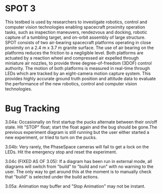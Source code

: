 # SPOT 3

This testbed is used by researchers to investigate robotics, control and computer vision technologies enabling spacecraft proximity operation tasks, such as inspection maneuvers, rendezvous and docking, robotic capture of a tumbling target, and on-orbit assembly of large structure. SPOT consists of two air-bearing spacecraft platforms operating in close proximity on a 2.4 m x 3.7 m granite surface. The use of air bearing on the platforms reduces the friction to a negligible level. Both platforms are actuated by a reaction wheel and compressed air expelled through miniature air nozzles, to provide three degree-of-freedom (3DOF) control authority. The motion of both platforms is measured in real-time through LEDs which are tracked by an eight-camera motion capture system. This provides highly accurate ground truth position and attitude data to evaluate the performance of the new robotics, control and computer vision technologies.

# Bug Tracking
3.04a: Occasionally on first startup the pucks alternate between their on/off state. Hit "STOP" float; start the float again and the bug should be gone.The previous experiment diagram is still running but the user either started a new experiment, or tried to turn on the pucks.

3.04b: Very rarely, the PhaseSpace cameras will fail to get a lock on the LEDs. Hit the emergency stop and reset the experiment.

3.04c (FIXED AS OF 3.05): If a diagram has been run in external mode, all diagrams will switch from "build" to "build and run" with no warning to the user. The only way to get around this at the moment is to manually check that "build" is selected under the build actions.

3.05a: Animation may buffer and "Stop Animation" may not be instant.
